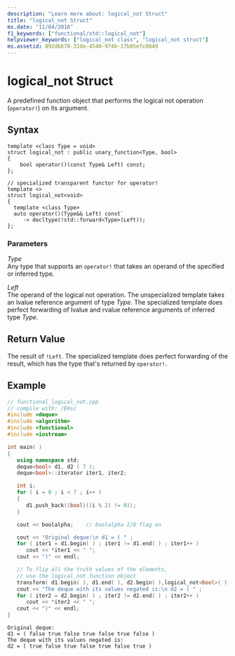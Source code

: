 ```yaml
---
description: "Learn more about: logical_not Struct"
title: "logical_not Struct"
ms.date: "11/04/2016"
f1_keywords: ["functional/std::logical_not"]
helpviewer_keywords: ["logical_not class", "logical_not struct"]
ms.assetid: 892db678-31da-4540-974b-17b05efc0849
---
```

# logical_not Struct

A predefined function object that performs the logical not operation (`operator!`) on its argument.

## Syntax

```
template <class Type = void>
struct logical_not : public unary_function<Type, bool>
{
    bool operator()(const Type& Left) const;
};

// specialized transparent functor for operator!
template <>
struct logical_not<void>
{
  template <class Type>
  auto operator()(Type&& Left) const`
     -> decltype(!std::forward<Type>(Left));
};
```

### Parameters

*Type*\
Any type that supports an `operator!` that takes an operand of the specified or inferred type.

*Left*\
The operand of the logical not operation. The unspecialized template takes an lvalue reference argument of type *Type*. The specialized template does perfect forwarding of lvalue and rvalue reference arguments of inferred type *Type*.

## Return Value

The result of `!Left`. The specialized template does perfect forwarding of the result, which has the type that's returned by `operator!`.

## Example

```cpp
// functional_logical_not.cpp
// compile with: /EHsc
#include <deque>
#include <algorithm>
#include <functional>
#include <iostream>

int main( )
{
   using namespace std;
   deque<bool> d1, d2 ( 7 );
   deque<bool>::iterator iter1, iter2;

   int i;
   for ( i = 0 ; i < 7 ; i++ )
   {
      d1.push_back((bool)((i % 2) != 0));
   }

   cout << boolalpha;    // boolalpha I/O flag on

   cout << "Original deque:\n d1 = ( " ;
   for ( iter1 = d1.begin( ) ; iter1 != d1.end( ) ; iter1++ )
      cout << *iter1 << " ";
   cout << ")" << endl;

   // To flip all the truth values of the elements,
   // use the logical_not function object
   transform( d1.begin( ), d1.end( ), d2.begin( ),logical_not<bool>( ) );
   cout << "The deque with its values negated is:\n d2 = ( " ;
   for ( iter2 = d2.begin( ) ; iter2 != d2.end( ) ; iter2++ )
      cout << *iter2 << " ";
   cout << ")" << endl;
}
```

```Output
Original deque:
d1 = ( false true false true false true false )
The deque with its values negated is:
d2 = ( true false true false true false true )
```
